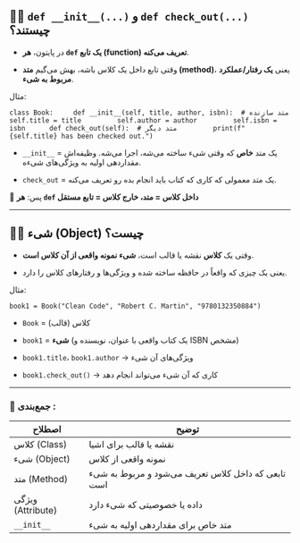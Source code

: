 
## ۱️⃣ `def __init__(...)` و `def check_out(...)` چیستند؟

- در پایتون، **هر `def` یک تابع (function) تعریف می‌کنه**.
    
- وقتی تابع داخل یک کلاس باشه، بهش می‌گیم **متد (method)**، یعنی **یک رفتار/عملکرد مربوط به شیء**.
    

مثال:

`class Book:     def __init__(self, title, author, isbn):  # متد سازنده         self.title = title         self.author = author         self.isbn = isbn      def check_out(self):  # متد دیگر         print(f"{self.title} has been checked out.")`

- `__init__` = یک متد **خاص** که وقتی شیء ساخته می‌شه، اجرا می‌شه. وظیفه‌اش مقداردهی اولیه به ویژگی‌های شیءه.
    
- `check_out` = یک متد معمولی که کاری که کتاب باید انجام بده رو تعریف می‌کنه.
    

🔹 پس: **هر `def` داخل کلاس = متد، خارج کلاس = تابع مستقل**

---

## ۲️⃣ شیء (Object) چیست؟

- وقتی یک **کلاس** نقشه یا قالب است، **شیء نمونه واقعی از آن کلاس است**.
    
- یعنی یک چیزی که واقعاً در حافظه ساخته شده و ویژگی‌ها و رفتارهای کلاس را دارد.
    

مثال:

`book1 = Book("Clean Code", "Robert C. Martin", "9780132350884")`

- `Book` = کلاس (قالب)
    
- `book1` = **شیء** (یک کتاب واقعی با عنوان، نویسنده و ISBN مشخص)
    
- `book1.title`، `book1.author` → ویژگی‌های آن شیء
    
- `book1.check_out()` → کاری که آن شیء می‌تواند انجام دهد
    

---

### 🔹 جمع‌بندی :

| اصطلاح            | توضیح                                              |
| ----------------- | -------------------------------------------------- |
| کلاس (Class)      | نقشه یا قالب برای اشیا                             |
| شیء (Object)      | نمونه واقعی از کلاس                                |
| متد (Method)      | تابعی که داخل کلاس تعریف می‌شود و مربوط به شیء است |
| ویژگی (Attribute) | داده یا خصوصیتی که شیء دارد                        |
| `__init__`        | متد خاص برای مقداردهی اولیه به شیء                 |

